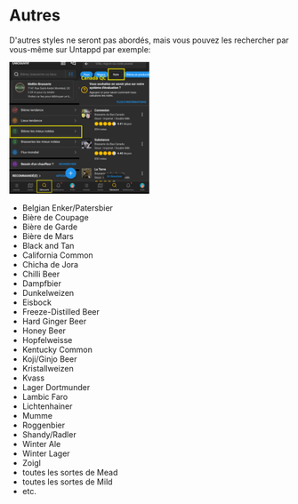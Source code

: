 # Autres

D'autres styles ne seront pas abordés, mais vous pouvez les rechercher par vous-même sur Untappd par exemple:

<img src="../assets/img/autres.png" alt="Untappd" width="50%"/>

* Belgian Enker/Patersbier
* Bière de Coupage
* Bière de Garde
* Bière de Mars
* Black and Tan
* California Common
* Chicha de Jora
* Chilli Beer
* Dampfbier
* Dunkelweizen
* Eisbock
* Freeze-Distilled Beer
* Hard Ginger Beer
* Honey Beer
* Hopfelweisse
* Kentucky Common
* Koji/Ginjo Beer
* Kristallweizen
* Kvass
* Lager Dortmunder
* Lambic Faro
* Lichtenhainer
* Mumme
* Roggenbier
* Shandy/Radler
* Winter Ale
* Winter Lager
* Zoigl
* toutes les sortes de Mead
* toutes les sortes de Mild
* etc.
